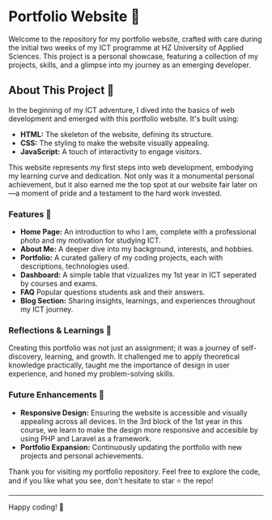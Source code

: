 # Portfolio Website 🌟

Welcome to the repository for my portfolio website, crafted with care during the initial two weeks of my ICT programme at HZ University of Applied Sciences. This project is a personal showcase, featuring a collection of my projects, skills, and a glimpse into my journey as an emerging developer.

## About This Project 📖

In the beginning of my ICT adventure, I dived into the basics of web development and emerged with this portfolio website. It's built using:

- **HTML:** The skeleton of the website, defining its structure.
- **CSS:** The styling to make the website visually appealing.
- **JavaScript:** A touch of interactivity to engage visitors.

This website represents my first steps into web development, embodying my learning curve and dedication. Not only was it a monumental personal achievement, but it also earned me the top spot at our website fair later on—a moment of pride and a testament to the hard work invested.

### Features 🚀

- **Home Page:** An introduction to who I am, complete with a professional photo and my motivation for studying ICT.
- **About Me:** A deeper dive into my background, interests, and hobbies.
- **Portfolio:** A curated gallery of my coding projects, each with descriptions, technologies used.
- **Dashboard:** A simple table that vizualizes my 1st year in ICT seperated by courses and exams.
- **FAQ** Popular questions students ask and their answers.
- **Blog Section:** Sharing insights, learnings, and experiences throughout my ICT journey.

### Reflections & Learnings 🤔

Creating this portfolio was not just an assignment; it was a journey of self-discovery, learning, and growth. It challenged me to apply theoretical knowledge practically, taught me the importance of design in user experience, and honed my problem-solving skills.

### Future Enhancements 🔮

- **Responsive Design:** Ensuring the website is accessible and visually appealing across all devices. In the 3rd block of the 1st year in this course, we learn to make the design more responsive and accesible by using PHP and Laravel as a framework.
- **Portfolio Expansion:** Continuously updating the portfolio with new projects and personal achievements.

Thank you for visiting my portfolio repository. Feel free to explore the code, and if you like what you see, don't hesitate to star ⭐ the repo!

---

Happy coding! 🚀
